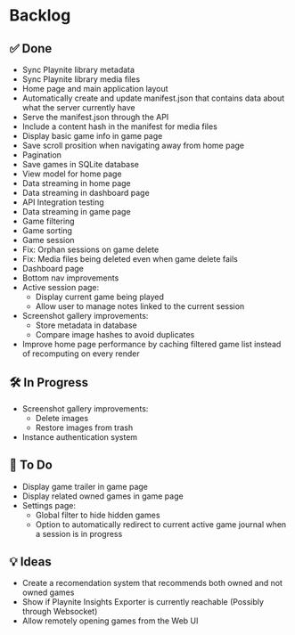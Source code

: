 # Backlog

## ✅ Done

- Sync Playnite library metadata
- Sync Playnite library media files
- Home page and main application layout
- Automatically create and update manifest.json that contains data about what the server currently have
- Serve the manifest.json through the API
- Include a content hash in the manifest for media files
- Display basic game info in game page
- Save scroll prosition when navigating away from home page
- Pagination
- Save games in SQLite database
- View model for home page
- Data streaming in home page
- Data streaming in dashboard page
- API Integration testing
- Data streaming in game page
- Game filtering
- Game sorting
- Game session
- Fix: Orphan sessions on game delete
- Fix: Media files being deleted even when game delete fails
- Dashboard page
- Bottom nav improvements
- Active session page:
  - Display current game being played
  - Allow user to manage notes linked to the current session
- Screenshot gallery improvements:
  - Store metadata in database
  - Compare image hashes to avoid duplicates
- Improve home page performance by caching filtered game list instead of recomputing on every render

## 🛠️ In Progress

- Screenshot gallery improvements:
  - Delete images
  - Restore images from trash
- Instance authentication system

## 📌 To Do

- Display game trailer in game page
- Display related owned games in game page
- Settings page:
  - Global filter to hide hidden games
  - Option to automatically redirect to current active game journal when a session is in progress

## 💡 Ideas

- Create a recomendation system that recommends both owned and not owned games
- Show if Playnite Insights Exporter is currently reachable (Possibly through Websocket)
- Allow remotely opening games from the Web UI
